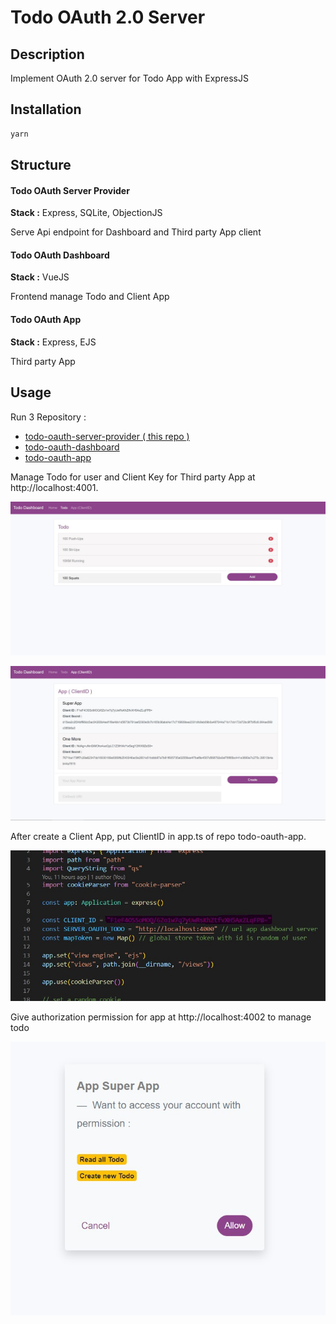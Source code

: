 # Todo OAuth 2.0 Server

## Description

Implement OAuth 2.0 server for Todo App with ExpressJS

## Installation

```bash
yarn
```

## Structure

#### Todo OAuth Server Provider

**Stack :** Express, SQLite, ObjectionJS

Serve Api endpoint for Dashboard and Third party App client

#### Todo OAuth Dashboard

**Stack :** VueJS

Frontend manage Todo and Client App

#### Todo OAuth App

**Stack :** Express, EJS

Third party App

## Usage

Run 3 Repository :

- [todo-oauth-server-provider ( this repo )](https://github.com/duynghiavn/todo-oauth-server-provider)
- [todo-oauth-dashboard](https://github.com/duynghiavn/todo-oauth-dashboard)
- [todo-oauth-app](https://github.com/duynghiavn/todo-oauth-app)

Manage Todo for user and Client Key for Third party App at http://localhost:4001.

![alt text](photos/dashboard-todo.jpg)

![alt text](photos/dashboard-client.jpg)

After create a Client App, put ClientID in app.ts of repo todo-oauth-app.

![alt text](photos/app-set-clientid.jpg)

Give authorization permission for app at http://localhost:4002 to manage todo

![alt text](photos/app-consent.jpg)
